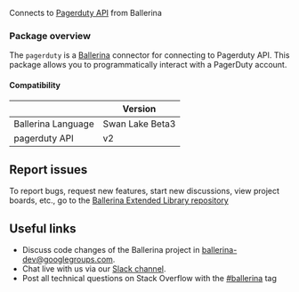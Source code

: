 
Connects to [Pagerduty API](https://developer.pagerduty.com/api-reference/) from Ballerina

### Package overview
The `pagerduty` is a [Ballerina](https://ballerina.io/) connector for connecting to Pagerduty API. This package allows you to programmatically interact with a PagerDuty account.

#### Compatibility
|                            | Version           |
|----------------------------|-------------------|
| Ballerina Language         | Swan Lake Beta3   |
| pagerduty API              | v2                |

## Report issues
To report bugs, request new features, start new discussions, view project boards, etc., go to the [Ballerina Extended Library repository](https://github.com/ballerina-platform/ballerina-extended-library)

## Useful links
- Discuss code changes of the Ballerina project in [ballerina-dev@googlegroups.com](mailto:ballerina-dev@googlegroups.com).
- Chat live with us via our [Slack channel](https://ballerina.io/community/slack/).
- Post all technical questions on Stack Overflow with the [#ballerina](https://stackoverflow.com/questions/tagged/ballerina) tag